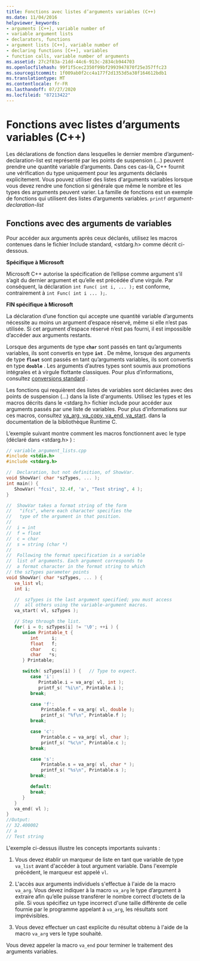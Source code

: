 ```yaml
---
title: Fonctions avec listes d’arguments variables (C++)
ms.date: 11/04/2016
helpviewer_keywords:
- arguments [C++], variable number of
- variable argument lists
- declarators, functions
- argument lists [C++], variable number of
- declaring functions [C++], variables
- function calls, variable number of arguments
ms.assetid: 27c2f83a-21dd-44c6-913c-2834cb944703
ms.openlocfilehash: 99f1f5cec2350f99bf2993947870f25e357ffc23
ms.sourcegitcommit: 1f009ab0f2cc4a177f2d1353d5a38f164612bdb1
ms.translationtype: MT
ms.contentlocale: fr-FR
ms.lasthandoff: 07/27/2020
ms.locfileid: "87213422"
---
```

# <a name="functions-with-variable-argument-lists--c"></a>Fonctions avec listes d’arguments variables (C++)

Les déclarations de fonction dans lesquelles le dernier membre d’argument-declaration-list est représenté par les points de suspension (...) peuvent prendre une quantité variable d’arguments. Dans ces cas-là, C++ fournit une vérification du type uniquement pour les arguments déclarés explicitement. Vous pouvez utiliser des listes d'arguments variables lorsque vous devez rendre une fonction si générale que même le nombre et les types des arguments peuvent varier. La famille de fonctions est un exemple de fonctions qui utilisent des listes d’arguments variables. `printf` *argument-declaration-list*

## <a name="functions-with-variable-arguments"></a>Fonctions avec des arguments de variables

Pour accéder aux arguments après ceux déclarés, utilisez les macros contenues dans le fichier Include standard, \<stdarg.h> comme décrit ci-dessous.

**Spécifique à Microsoft**

Microsoft C++ autorise la spécification de l’ellipse comme argument s’il s’agit du dernier argument et qu’elle est précédée d’une virgule. Par conséquent, la déclaration `int Func( int i, ... );` est conforme, contrairement à `int Func( int i ... );`.

**FIN spécifique à Microsoft**

La déclaration d’une fonction qui accepte une quantité variable d’arguments nécessite au moins un argument d’espace réservé, même si elle n’est pas utilisée. Si cet argument d’espace réservé n’est pas fourni, il est impossible d’accéder aux arguments restants.

Lorsque des arguments de type **`char`** sont passés en tant qu’arguments variables, ils sont convertis en type **`int`** . De même, lorsque des arguments de type **`float`** sont passés en tant qu’arguments variables, ils sont convertis en type **`double`** . Les arguments d’autres types sont soumis aux promotions intégrales et à virgule flottante classiques. Pour plus d’informations, consultez [conversions standard](standard-conversions.md) .

Les fonctions qui requièrent des listes de variables sont déclarées avec des points de suspension (...) dans la liste d'arguments. Utilisez les types et les macros décrits dans le \<stdarg.h> fichier include pour accéder aux arguments passés par une liste de variables. Pour plus d’informations sur ces macros, consultez [va_arg, va_copy, va_end, va_start](../c-runtime-library/reference/va-arg-va-copy-va-end-va-start.md). dans la documentation de la bibliothèque Runtime C.

L’exemple suivant montre comment les macros fonctionnent avec le type (déclaré dans \<stdarg.h> ) :

```cpp
// variable_argument_lists.cpp
#include <stdio.h>
#include <stdarg.h>

//  Declaration, but not definition, of ShowVar.
void ShowVar( char *szTypes, ... );
int main() {
   ShowVar( "fcsi", 32.4f, 'a', "Test string", 4 );
}

//  ShowVar takes a format string of the form
//   "ifcs", where each character specifies the
//   type of the argument in that position.
//
//  i = int
//  f = float
//  c = char
//  s = string (char *)
//
//  Following the format specification is a variable
//  list of arguments. Each argument corresponds to
//  a format character in the format string to which
// the szTypes parameter points
void ShowVar( char *szTypes, ... ) {
   va_list vl;
   int i;

   //  szTypes is the last argument specified; you must access
   //  all others using the variable-argument macros.
   va_start( vl, szTypes );

   // Step through the list.
   for( i = 0; szTypes[i] != '\0'; ++i ) {
      union Printable_t {
         int     i;
         float   f;
         char    c;
         char   *s;
      } Printable;

      switch( szTypes[i] ) {   // Type to expect.
         case 'i':
            Printable.i = va_arg( vl, int );
            printf_s( "%i\n", Printable.i );
         break;

         case 'f':
             Printable.f = va_arg( vl, double );
             printf_s( "%f\n", Printable.f );
         break;

         case 'c':
             Printable.c = va_arg( vl, char );
             printf_s( "%c\n", Printable.c );
         break;

         case 's':
             Printable.s = va_arg( vl, char * );
             printf_s( "%s\n", Printable.s );
         break;

         default:
         break;
      }
   }
   va_end( vl );
}
//Output:
// 32.400002
// a
// Test string
```

L'exemple ci-dessus illustre les concepts importants suivants :

1. Vous devez établir un marqueur de liste en tant que variable de type `va_list` avant d'accéder à tout argument variable. Dans l'exemple précédent, le marqueur est appelé `vl`.

1. L'accès aux arguments individuels s'effectue à l'aide de la macro `va_arg`. Vous devez indiquer à la macro `va_arg` le type d’argument à extraire afin qu’elle puisse transférer le nombre correct d’octets de la pile. Si vous spécifiez un type incorrect d'une taille différente de celle fournie par le programme appelant à `va_arg`, les résultats sont imprévisibles.

1. Vous devez effectuer un cast explicite du résultat obtenu à l'aide de la macro `va_arg` vers le type souhaité.

Vous devez appeler la macro `va_end` pour terminer le traitement des arguments variables.
